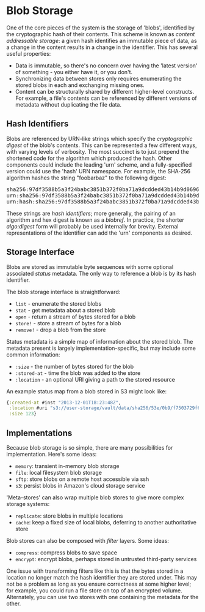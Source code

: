 # Blob Storage

One of the core pieces of the system is the storage of 'blobs', identified by
the cryptographic hash of their contents. This scheme is known as _content
addressable storage_: a given hash identifies an immutable piece of data, as a
change in the content results in a change in the identifier. This has several
useful properties:
- Data is immutable, so there's no concern over having the 'latest version' of
  something - you either have it, or you don't.
- Synchronizing data between stores only requires enumerating the stored blobs
  in each and exchanging missing ones.
- Content can be structurally shared by different higher-level constructs. For
  example, a file's contents can be referenced by different versions of
  metadata without duplicating the file data.

## Hash Identifiers

Blobs are referenced by URN-like strings which specify the _cryptographic
digest_ of the blob's contents. This can be represented a few different ways,
with varying levels of verbosity.  The most succinct is to just prepend the
shortened code for the algorithm which produced the hash. Other components could
include the leading 'urn' scheme, and a fully-specified version could use the
'hash' URN namespace. For example, the SHA-256 algorithm hashes the string
"foobarbaz" to the following digest:

<pre>
sha256:97df3588b5a3f24babc3851b372f0ba71a9dcdded43b14b9d06961bfc1707d9d
urn:sha256:97df3588b5a3f24babc3851b372f0ba71a9dcdded43b14b9d06961bfc1707d9d
urn:hash:sha256:97df3588b5a3f24babc3851b372f0ba71a9dcdded43b14b9d06961bfc1707d9d
</pre>

These strings are _hash identifiers_; more generally, the pairing of an algorithm
and hex digest is known as a _blobref_. In practice, the shorter _algo:digest_
form will probably be used internally for brevity. External representations of
the identifier can add the 'urn' components as desired.

## Storage Interface

Blobs are stored as immutable byte sequences with some optional associated
_status_ metadata. The only way to reference a blob is by its hash identifier.

The blob storage interface is straightforward:
- `list` - enumerate the stored blobs
- `stat` - get metadata about a stored blob
- `open` - return a stream of bytes stored for a blob
- `store!` - store a stream of bytes for a blob
- `remove!` - drop a blob from the store

Status metadata is a simple map of information about the stored blob. The
metadata present is largely implementation-specific, but may include some
common information:
- `:size` - the number of bytes stored for the blob
- `:stored-at` - time the blob was added to the store
- `:location` - an optional URI giving a path to the stored resource

An example status map from a blob stored in S3 might look like:

```clojure
{:created-at #inst "2013-12-01T18:23:48Z",
 :location #uri "s3://user-storage/vault/data/sha256/53e/0b9/f7503729f698174615666322f00f916cceb4518e8e1c6f373e53b56180",
 :size 123}
```

## Implementations

Because blob storage is so simple, there are many possibilities for
implementation. Here's some ideas:
- `memory`: transient in-memory blob storage
- `file`: local filesystem blob storage
- `sftp`: store blobs on a remote host accessible via ssh
- `s3`: persist blobs in Amazon's cloud storage service

'Meta-stores' can also wrap multiple blob stores to give more complex storage
systems:
- `replicate`: store blobs in multiple locations
- `cache`: keep a fixed size of local blobs, deferring to another authoritative store

Blob stores can also be composed with _filter_ layers. Some ideas:
- `compress`: compress blobs to save space
- `encrypt`: encrypt blobs, perhaps stored in untrusted third-party services

One issue with transforming filters like this is that the bytes stored in a
location no longer match the hash identifier they are stored under. This may not
be a problem as long as you ensure correctness at some higher level; for
example, you could run a file store on top of an encrypted volume. Alternately,
you can use two stores with one containing the metadata for the other.
